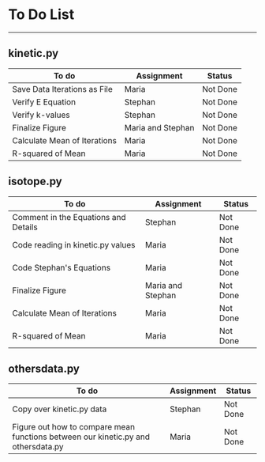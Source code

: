 # To Do List

------------

## kinetic.py

| To do | Assignment | Status |
| ----------- | ----------- | ----------- |
| Save Data Iterations as File | Maria | Not Done |
| Verify E Equation | Stephan | Not Done |
| Verify k-values | Stephan | Not Done |
| Finalize Figure | Maria and Stephan | Not Done |
| Calculate Mean of Iterations | Maria | Not Done |
| R-squared of Mean | Maria | Not Done |

## isotope.py

| To do | Assignment | Status |
| ----------- | ----------- | ----------- |
| Comment in the Equations and Details | Stephan | Not Done |
| Code reading in kinetic.py values | Maria | Not Done |
| Code Stephan's Equations | Maria | Not Done |
| Finalize Figure | Maria and Stephan | Not Done |
| Calculate Mean of Iterations | Maria | Not Done |
| R-squared of Mean | Maria | Not Done |

## othersdata.py

| To do | Assignment | Status |
| ----------- | ----------- | ----------- |
| Copy over kinetic.py data | Stephan | Not Done |
| Figure out how to compare mean functions between our kinetic.py and othersdata.py | Maria | Not Done |


